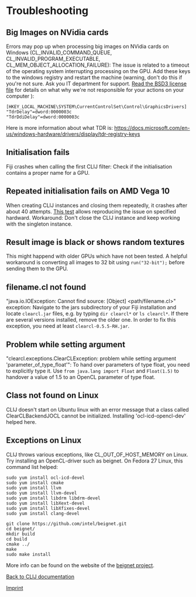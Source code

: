 # Troubleshooting
## Big Images on NVidia cards
Errors may pop up when processing big images on NVidia cards on Windows (CL_INVALID_COMMAND_QUEUE, CL_INVALID_PROGRAM_EXECUTABLE, CL_MEM_OBJECT_ALLOCATION_FAILURE): The issue is related to a timeout of the operating system interrupting processing on the GPU. Add these keys to the windows registry and restart the machine (warning, don't do this if you're not sure. Ask you IT department for support. [Read the BSD3 license file](license.txt) for details on what why we're not responsible for your actions on your computer ):
```
[HKEY_LOCAL_MACHINE\SYSTEM\CurrentControlSet\Control\GraphicsDrivers]
"TdrDelay"=dword:0000003c
"TdrDdiDelay"=dword:0000003c
```
Here is more information about what TDR is: https://docs.microsoft.com/en-us/windows-hardware/drivers/display/tdr-registry-keys

## Initialisation fails
Fiji crashes when calling the first CLIJ filter: Check if the initialisation contains a proper name for a GPU.

## Repeated initialisation fails on AMD Vega 10
When creating CLIJ instances and closing them repeatedly, it crashes after about 40 attempts. [This test](https://github.com/clij/clij-core/blob/master/src/test/java/net/haesleinhuepf/clij/test/InitialisationTest.java#L17) allows reproducing the issue on specified hardward. Workaround:
Don't close the CLIJ instance and keep working with the singleton instance.
## Result image is black or shows random textures
This might happend with older GPUs which have not been tested. A helpful workaround is converting all images to 32 bit using `run("32-bit");` before sending them to the GPU.
## filename.cl not found
"java.io.IOException: Cannot find source: [Object] <path/filename.cl>" exception: Navigate to the jars subdirectory of your Fiji installation and locate `clearcl.jar` files, e.g. by typing `dir clearcl*` or `ls clearcl*`. If there are several versions installed, remove the older one. In order to fix this exception, you need at least `clearcl-0.5.5-RH.jar`.
## Problem while setting argument
"clearcl.exceptions.ClearCLException: problem while setting argument 'parameter_of_type_float'": To hand over parameters of type float, you need to explicitly type it. Use `from java.lang import Float` and `Float(1.5)` to handover a value of 1.5 to an OpenCL parameter of type float.
## Class not found on Linux
CLIJ doesn't start on Ubuntu linux with an error message that a class called ClearCLBackendJOCL cannot be initialized. Installing 'ocl-icd-opencl-dev' helped here.
## Exceptions on Linux
CLIJ throws various exceptions, like CL_OUT_OF_HOST_MEMORY on Linux. Try installing an OpenCL-driver such as beignet. On Fedora 27 Linux, this command list helped:

```
sudo yum install ocl-icd-devel
sudo yum install cmake
sudo yum install llvm
sudo yum install llvm-devel
sudo yum install libdrm libdrm-devel
sudo yum install libXext-devel
sudo yum install libXfixes-devel
sudo yum install clang-devel

git clone https://github.com/intel/beignet.git
cd beignet/
mkdir build
cd build
cmake ../
make
sudo make install

```
More info can be found on the website of the [beignet project](https://www.freedesktop.org/wiki/Software/Beignet/).



[Back to CLIJ documentation](https://clij.github.io/)

[Imprint](https://clij.github.io/imprint)
